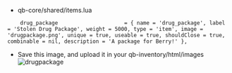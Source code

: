 - qb-core/shared/items.lua
```
    drug_package                     = { name = 'drug_package', label = 'Stolen Drug Package', weight = 5000, type = 'item', image = 'drugpackage.png', unique = true, useable = true, shouldClose = true, combinable = nil, description = 'A package for Berry!' },
```

- Save this image, and upload it in your qb-inventory/html/images
![drugpackage](https://github.com/zlexif/zlexif-drughits/assets/146517988/83a93f92-aac2-4812-af81-559bcf8a111a)
